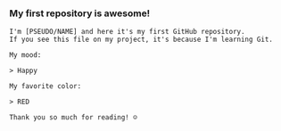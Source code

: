  ### My first repository is awesome!

    I'm [PSEUDO/NAME] and here it's my first GitHub repository.
    If you see this file on my project, it's because I'm learning Git.

    My mood:

    > Happy

    My favorite color:

    > RED

    Thank you so much for reading! ☺